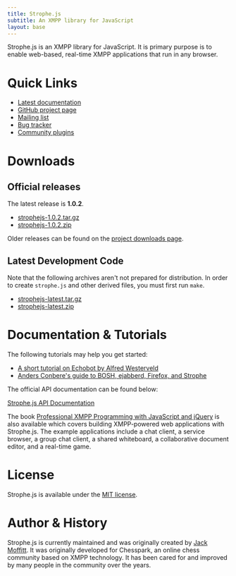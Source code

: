 ```yaml
---
title: Strophe.js
subtitle: An XMPP library for JavaScript
layout: base
---
```


Strophe.js is an XMPP library for JavaScript. It is primary purpose is
to enable web-based, real-time XMPP applications that run in any browser.

# Quick Links

* [Latest documentation](doc/1.0.2)
* [GitHub project page](https://github.com/metajack/strophejs)
* [Mailing list](http://groups.google.com/group/strophe)
* [Bug tracker](https://github.com/metajack/strophejs/issues)
* [Community plugins](http://github.com/metajack/strophejs-plugins)

# Downloads

## Official releases

The latest release is **1.0.2**.

* [strophejs-1.0.2.tar.gz](https://github.com/downloads/metajack/strophejs/strophejs-1.0.2.tar.gz)
* [strophejs-1.0.2.zip](https://github.com/downloads/metajack/strophejs/strophejs-1.0.2.zip)

Older releases can be found on the [project downloads page](https://github.com/metajack/strophejs/downloads).

## Latest Development Code

Note that the following archives aren't not prepared for
distribution. In order to create `strophe.js` and other derived files,
you must first run `make`.

* [strophejs-latest.tar.gz](https://github.com/metajack/strophejs/tarball/master)
* [strophejs-latest.zip](https://github.com/metajack/strophejs/zipball/master)

# Documentation & Tutorials

The following tutorials may help you get started:

* [A short tutorial on Echobot by Alfred Westerveld](https://gist.github.com/272956)
* [Anders Conbere's guide to BOSH, ejabberd, Firefox, and Strophe](http://anders.conbere.org/blog/2009/09/29/get_xmpp_-_bosh_working_with_ejabberd_firefox_and_strophe/)

The official API documentation can be found below:

[Strophe.js API Documentation](doc/1.0.2)

The book [Professional XMPP Programming with JavaScript and
jQuery](http://professionalxmpp.com) is also available which covers
building XMPP-powered web applications with Strophe.js. The example
applications include a chat client, a service browser, a group chat
client, a shared whiteboard, a collaborative document editor, and a
real-time game.

# License

Strophe.js is available under the [MIT
license](https://github.com/metajack/strophejs/raw/master/LICENSE.txt).

# Author & History

Strophe.js is currently maintained and was originally created by [Jack
Moffitt](http://metajack.im). It was originally developed for
Chesspark, an online chess community based on XMPP technology. It has
been cared for and improved by many people in the community over the
years.
